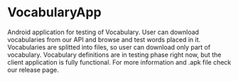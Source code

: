 # VocabularyApp

Android application for testing of Vocabulary. User can download vocabularies from our API and browse and test words placed in it. Vocabularies are splitted into files, so user can download only part of vocabulary. Vocabulary definitions are in testing phase right now, but the client application is fully functional. For more information and .apk file check our release page.
